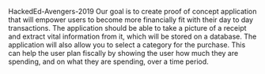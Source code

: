HackedEd-Avengers-2019
Our goal is to create proof of concept application that will empower users to become more financially fit with their day to day transactions.
The application should be able to take a picture of a receipt and extract vital information from it, which will be stored on a database.
The application will also allow you to select a category for the purchase. This can help the user plan fiscally by showing the user how much they are spending, and on what they are spending, over a time period.
